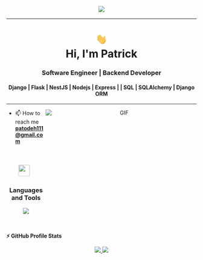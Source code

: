 <p align="center">
  <img src="https://github.com/thompsonemerson/thompsonemerson/raw/master/cover-thompson.png" height="200"/>
</p>
<hr>
<h1 align="center">
    <img src="https://raw.githubusercontent.com/ABSphreak/ABSphreak/master/gifs/Hi.gif" width="30px"> 
    <br> 
    Hi, I'm Patrick
</h1>
<h3 align="center">
  Software Engineer | Backend Developer
</h3>
<h4 align="center"> Django | Flask | NestJS | Nodejs | Express |  | SQL | SQLAlchemy | Django ORM </h4>
<hr>
<a target="_blank" align="center">
  <img align="right" top="500" height="300" width="400" alt="GIF" src="https://media.giphy.com/media/SWoSkN6DxTszqIKEqv/giphy.gif">
</a>

-  📫 How to reach me **patodeh111@gmail.com**

<br/>
<h3 align="center" > <img src="https://media.giphy.com/media/iY8CRBdQXODJSCERIr/giphy.gif" width="30" height="30" style="margin-right: 10px;"></h3>

<h3 align="center">Languages and Tools</h3>
<p align="center">
  <a href="https://skillicons.dev">
    <img src="https://skillicons.dev/icons?i=js,nodejs,nextjs,py,c,bash,linux,git,github,githubactions,vim,md,aws,ts" />
  </a>
</p>

<br>

**:zap: GitHub Profile Stats**
<p align="center">
<a href="https://github.com/patrickodeh1">
  <img height="180em" src="https://github-readme-stats-eight-theta.vercel.app/api?username=patrickodeh1&show_icons=true&theme=algolia&include_all_commits=true&count_private=true"/>
  <img height="180em" src="https://github-readme-stats-eight-theta.vercel.app/api/top-langs/?username=patrickodeh1&layout=compact&langs_count=8&theme=algolia"/>
</a>
</p>
